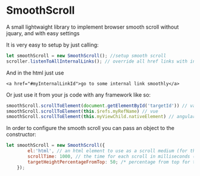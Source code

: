 # SmoothScroll
A small lightwaight library to implement browser smooth scroll without jquary, and with easy settings

It is very easy to setup by just calling:

```javascript
let smoothScroll = new SmoothScroll(); //setup smooth scroll
scroller.listenToAllInternalLinks(); // override all href links with internal id (#) to use smooth scroll
```

And in the html just use

```
<a href="#myInternalLinkId">go to some internal link smoothly</a>
```

Or just use it from your js code with any framework like so:

```javascript
smoothScroll.scrollToElement(document.getElementById('targetId')) // vanila
smoothScroll.scrollToElement(this.$refs.myRefName) // vue
smoothScroll.scrollToElement(this.myViewChild.nativeElement) // angular
```
In order to configure the smooth scroll you can pass an object to the constructor:

```javascript
let smoothScroll = new SmoothScroll({
        el:'html', // an html element to use as a scroll medium (for things like scrolling inside a div)
        scrollTime: 1000, // the time for each scroll in milliseconds (from current position to the target's position)
        targetHeightPercentageFromTop: 50; /* percentage from top for the element to be: 100 will make it scroll until the             element is at the bottom of the screen, and 50 will make it scroll until the element is at the center of the screen */
    });
```
